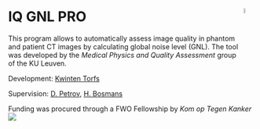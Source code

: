 # IQ GNL PRO <img src="https://github.com/KwintenTorfs/GNL_GUI/blob/master/assets/LOGO%20Black.png" width=5% height=5% align='right'>

This program allows to automatically assess image quality in phantom and patient CT images by calculating global noise level (GNL). The tool was developed by the _Medical Physics and Quality Assessment_ group of the KU Leuven. 

Development: [Kwinten Torfs](https://www.kuleuven.be/wieiswie/nl/person/00148621)

Supervision: [D. Petrov](https://www.kuleuven.be/wieiswie/nl/person/00101698), [H. Bosmans](https://www.kuleuven.be/wieiswie/nl/person/00009754)

Funding was procured through a FWO Fellowship by _Kom op Tegen Kanker_ <image src="https://www.ecosia.org/images?q=kom%20op%20tegen%20kanker&addon=opensearch#id=556673D59F5E9DC81A252D86B387B6EEA124FF25">
